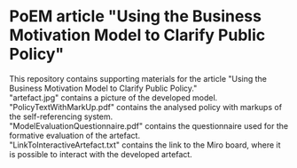 # PoEM article "Using the Business Motivation Model to Clarify Public Policy"
This repository contains supporting materials for the article "Using the Business Motivation Model to Clarify Public Policy." <br />
"artefact.jpg" contains a picture of the developed model. <br />
"PolicyTextWithMarkUp.pdf" contains the analysed policy with markups of the self-referencing system. <br />
"ModelEvaluationQuestionnaire.pdf" contains the questionnaire used for the formative evaluation of the artefact. <br />
"LinkToInteractiveArtefact.txt" contains the link to the Miro board, where it is possible to interact with the developed artefact. 
